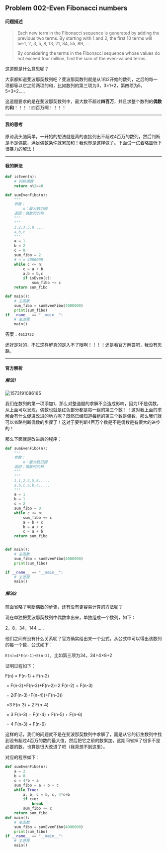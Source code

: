## Problem 002-Even Fibonacci numbers

#### 问题描述

>Each new term in the Fibonacci sequence is generated by adding the previous two terms. By starting with 1 and 2, the first 10 terms will be:1, 2, 3, 5, 8, 13, 21, 34, 55, 89, ...
>
>By considering the terms in the Fibonacci sequence whose values do not exceed four million, find the sum of the even-valued terms.

这道题是什么意思呢？

大家都知道斐波那契数列吧？斐波那契数列就是从1和2开始的数列，之后的每一项都等以它之前两项的和，比如数列的第三项为3，3=1+2，第四项为5，5=3+2.....

这道题要求的是在斐波那契数列中，最大数不超过**四百万**，并且求整个数列的**偶数**的**和**！！！！四百万啊！！！！



---

#### 我的思考

原谅我头脑简单，一开始的想法就是真的直接列出不超过4百万的数列，然后判断是不是偶数，满足偶数条件就累加和！我也却是这样做了。下面试一试着略显低下很暴力的解法！



----

#### 我的解法

```python
def isEven(n):
    # 判断偶数
    return n%2==0

def sumEvenFibo(n):
    """
    参数：
        n：最大数范围
    返回：偶数列的和
    """
    """
    1,2,3,5,8.....
    a,b,c
    """
    a = 1
    b = 2
    c = 0
    sum_fibo = 2
    # n = 4000000
    while c <= n:
        c = a + b
        a,b = b,c
        if isEven(c):
            sum_fibo += c
    return sum_fibo

def main():
    # 主函数
    sum_fibo = sumEvenFibo(4000000)
    print(sum_fibo)
if __name__ == "__main__":
    # 主进程
    main()
```

答案：` 4613732 `

还好是对的，不过这样解真的是入不了眼啊！！！！还是看官方解答吧，我没有思路。



----

#### 官方解析

##### 解法1

![1573191086165](‪../img/1.png)


我们在数列的第一项添加1，那么对整道题的求解不会造成影响，因为1不是偶数。从上面可以发现，偶数也就是红色部分都是每一组的第三个数！！这对我上面的求解会有什么促进改进的地方呢？既然已经知道每组的第三个数是偶数，那么我们就可以省略判断偶数的步骤了！这对于要判断4百万个数是不是偶数是有很大的进步的！

那么下面就是改进后的程序：

```python
def sumEvenFibo(n):
    """
    参数：
        n：最大数范围
    返回：偶数列的和
    """
    """
    1,1,2,3,5,8.....
    a,b,c,a,b,c.....
    """
    a = 1
    b = 1
    c = 2
    sum_fibo = 0
    while c <= n:
        sum_fibo += c
        a = b + c
        b = a + c
        c = a + b
    return sum_fibo


def main():
    # 主函数
    sum_fibo = sumEvenFibo(4000000)
    print(sum_fibo)

if __name__ == "__main__":
    # 主进程
    main()
```

##### 解法2

前面省略了判断偶数的步骤，还有没有更容易计算的方法呢？

现在单独把斐波那契数列中偶数拿出来，单独组成一个数列，如下：

2，8，34，144......

他们之间有没有什么关系呢？官方确实给出来一个公式，从公式中可以得出该数列的每一个数，公式如下：

 ` E(n)=4*E(n-1)+E(n-2) `，比如第三项为34，34=4×8+2

证明过程如下：

F(n) = F(n-1) + F(n-2) 

​		= F(n-2)+F(n-3)+F(n-2)=2 F(n-2) + F(n-3) 

​		= 2(F(n-3)+F(n-4))+F(n-3))

​		=3 F(n-3) + 2 F(n-4) 

​		= 3 F(n-3) + F(n-4) + F(n-5) + F(n-6) 

​		= 4 F(n-3) + F(n-6) 

这样的话，我们的问题就不是在斐波那契数列中求解了，而是从它的衍生数列中找到没有超过4百万的数的最大值，然后把它之前的数累加，这期间省掉了很多不是必要的数，也算是很大改进了吧（我真想不到这里）。

对应的程序如下：

```python
def sumEvenFibo(n):
    a = 2
    b = 8
    c = 4*b + a
    sum_fibo = a + b + c
    while True:
        a, b, c = b, c, 4*c+b
        if c>n:
            break
        sum_fibo += c
    return sum_fibo
def main():
    # 主函数
    sum_fibo = sumEvenFibo(4000000)
    print(sum_fibo)
if __name__ == "__main__":
    # 主进程
    main()
```

